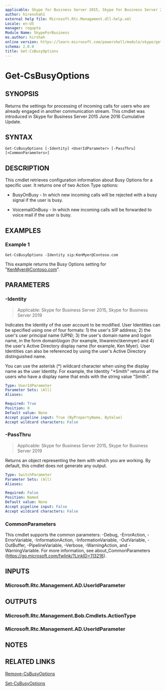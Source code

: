 ```yaml
---
applicable: Skype for Business Server 2015, Skype for Business Server 2019
author: hirenshah1
external help file: Microsoft.Rtc.Management.dll-help.xml
Locale: en-US
manager: rogupta
Module Name: SkypeForBusiness
ms.author: hirshah
online version: https://learn.microsoft.com/powershell/module/skype/get-csbusyoptions
schema: 2.0.0
title: Get-CsBusyOptions
---
```


# Get-CsBusyOptions

## SYNOPSIS
Returns the settings for processing of incoming calls for users who are already engaged in another communication stream. This cmdlet was introduced in Skype for Business Server 2015 June 2016 Cumulative Update.

## SYNTAX

```
Get-CsBusyOptions [-Identity] <UserIdParameter> [-PassThru] [<CommonParameters>]
```

## DESCRIPTION
This cmdlet retrieves configuration information about Busy Options for a specific user. It returns one of two Action Type options:

* BusyOnBusy - In which new incoming calls will be rejected with a busy signal if the user is busy.

* VoicemailOnBusy - In which new incoming calls will be forwarded to voice mail if the user is busy.


## EXAMPLES

### Example 1
```
Get-CsBusyOptions -Identity sip:KenMyer@Contoso.com
```

This example returns the Busy Options setting for "KenMyer@Contoso.com".


## PARAMETERS

### -Identity

> Applicable: Skype for Business Server 2015, Skype for Business Server 2019

Indicates the Identity of the user account to be modified. User Identities can be specified using one of four formats: 1) the user's SIP address; 2) the user's user principal name (UPN); 3) the user's domain name and logon name, in the form domain\logon (for example, litwareinc\kenmyer) and 4) the user's Active Directory display name (for example, Ken Myer). User Identities can also be referenced by using the user's Active Directory distinguished name.

You can use the asterisk (*) wildcard character when using the display name as the user Identity. For example, the Identity "*Smith" returns all the users who have a display name that ends with the string value "Smith".

```yaml
Type: UserIdParameter
Parameter Sets: (All)
Aliases:

Required: True
Position: 0
Default value: None
Accept pipeline input: True (ByPropertyName, ByValue)
Accept wildcard characters: False
```

### -PassThru

> Applicable: Skype for Business Server 2015, Skype for Business Server 2019

Returns an object representing the item with which you are working. By default, this cmdlet does not generate any output.

```yaml
Type: SwitchParameter
Parameter Sets: (All)
Aliases:

Required: False
Position: Named
Default value: None
Accept pipeline input: False
Accept wildcard characters: False
```

### CommonParameters
This cmdlet supports the common parameters: -Debug, -ErrorAction, -ErrorVariable, -InformationAction, -InformationVariable, -OutVariable, -OutBuffer, -PipelineVariable, -Verbose, -WarningAction, and -WarningVariable. For more information, see about_CommonParameters (https://go.microsoft.com/fwlink/?LinkID=113216).


## INPUTS

### Microsoft.Rtc.Management.AD.UserIdParameter

## OUTPUTS

### Microsoft.Rtc.Management.Bob.Cmdlets.ActionType

### Microsoft.Rtc.Management.AD.UserIdParameter

## NOTES

## RELATED LINKS

[Remove-CsBusyOptions](https://learn.microsoft.com/powershell/module/skype/remove-csbusyoptions?view=skype-ps)

[Set-CsBusyOptions](https://learn.microsoft.com/powershell/module/skype/set-csbusyoptions?view=skype-ps)
